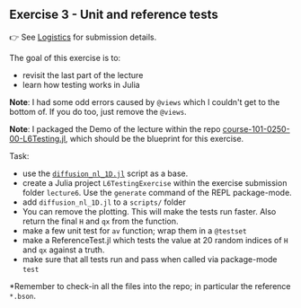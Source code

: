 <!--This file was generated, do not modify it.-->
## Exercise 3 - **Unit and reference tests**

👉 See [Logistics](/logistics/#submission) for submission details.

The goal of this exercise is to:
- revisit the last part of the lecture
- learn how testing works in Julia

**Note**: I had some odd errors caused by `@views` which I couldn't get to the bottom of.  If you do too, just remove the `@views`.

**Note**: I packaged the Demo of the lecture within the repo [course-101-0250-00-L6Testing.jl](https://github.com/eth-vaw-glaciology/course-101-0250-00-L6Testing.jl), which should be the
blueprint for this exercise.

Task:
- use the [`diffusion_nl_1D.jl`](https://github.com/eth-vaw-glaciology/course-101-0250-00/blob/main/scripts/diffusion_nl_1D.jl) script as a base.
- create a Julia project `L6TestingExercise` within the exercise submission folder `lecture6`.  Use the `generate` command of the REPL package-mode.
- add `diffusion_nl_1D.jl` to a `scripts/` folder
- You can remove the plotting.  This will make the tests run faster.  Also return the final `H` and `qx` from the function.
- make a few unit test for `av` function; wrap them in a `@testset`
- make a ReferenceTest.jl which tests the value at 20 random indices of `H` and `qx` against a truth.
- make sure that all tests run and pass when called via package-mode `test`

*Remember to check-in all the files into the repo; in particular the reference `*.bson`.

